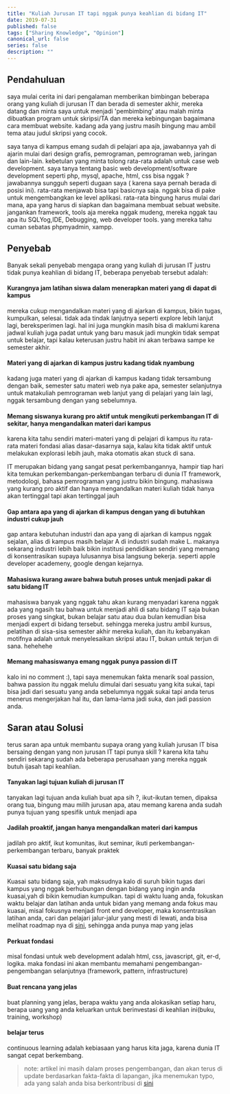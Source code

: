 ```yaml
---
title: "Kuliah Jurusan IT tapi nggak punya keahlian di bidang IT"
date: 2019-07-31
published: false
tags: ["Sharing Knowledge", "Opinion"]
canonical_url: false
series: false
description: ""
---
```


## Pendahuluan

saya mulai cerita ini dari pengalaman memberikan bimbingan beberapa orang yang kuliah di jurusan IT dan berada di semester akhir, mereka datang dan minta saya untuk menjadi 'pembimbing' atau malah minta dibuatkan program untuk skripsi/TA dan mereka kebingungan bagaimana cara membuat website. kadang ada yang justru masih bingung mau ambil tema atau judul skripsi yang cocok.

saya tanya di kampus emang sudah di pelajari apa aja, jawabannya yah di ajarin mulai dari design grafis, pemrograman, pemrograman web, jaringan
dan lain-lain. kebetulan yang minta tolong rata-rata adalah untuk case web development. saya tanya tentang basic web development/software development seperti php, mysql, apache, html, css bisa nggak ? jawabannya sungguh seperti dugaan saya ( karena saya pernah berada di posisi ini). rata-rata menjawab bisa tapi basicnya saja. nggak bisa di pake untuk mengembangkan ke level aplikasi. rata-rata bingung harus mulai dari mana, apa yang harus di siapkan dan bagaimana membuat sebuat website. jangankan framework, tools aja mereka nggak mudeng, mereka nggak tau apa itu SQLYog,IDE, Debugging, web developer tools. yang mereka tahu cuman sebatas phpmyadmin, xampp.

## Penyebab

Banyak sekali penyebab mengapa orang yang kuliah di jurusan IT justru tidak punya keahlian di bidang IT, beberapa penyebab tersebut adalah:

#### Kurangnya jam latihan siswa dalam menerapkan materi yang di dapat di kampus

mereka cukup mengandalkan materi yang di ajarkan di kampus, bikin tugas, kumpulkan, selesai. tidak ada tindak lanjutnya seperti explore lebih lanjut lagi, bereksperimen lagi. hal ini juga mungkin masih bisa di maklumi karena jadwal kuliah juga padat untuk yang baru masuk jadi mungkin tidak sempat untuk belajar, tapi kalau keterusan justru habit ini akan terbawa sampe ke semester akhir.

#### Materi yang di ajarkan di kampus justru kadang tidak nyambung

kadang juga materi yang di ajarkan di kampus kadang tidak tersambung dengan baik, semester satu materi web nya pake apa, semester selanjutnya untuk matakuliah pemrograman web lanjut yang di pelajari yang lain lagi, nggak tersambung dengan yang sebelumnya.

#### Memang siswanya kurang pro aktif untuk mengikuti perkembangan IT di sekitar, hanya mengandalkan materi dari kampus

karena kita tahu sendiri materi-materi yang di pelajari di kampus itu rata-rata materi fondasi alias dasar-dasarnya saja, kalau kita tidak aktif untuk melakukan explorasi lebih jauh, maka otomatis akan stuck di sana.

IT merupakan bidang yang sangat pesat perkembangannya, hampir tiap hari kita temukan perkembangan-perkembangan terbaru di dunia IT framework, metodologi, bahasa pemrograman yang justru bikin bingung. mahasiswa yang kurang pro aktif dan hanya mengandalkan materi kuliah tidak hanya akan tertinggal tapi akan tertinggal jauh

#### Gap antara apa yang di ajarkan di kampus dengan yang di butuhkan industri cukup jauh

gap antara kebutuhan industri dan apa yang di ajarkan di kampus nggak sejalan, alias di kampus masih belajar A di industri sudah make L. makanya sekarang industri lebih baik bikin institusi pendidikan sendiri yang memang di konsentrasikan supaya lulusannya bisa langsung bekerja. seperti apple developer academeny, google dengan kejarnya.

#### Mahasiswa kurang aware bahwa butuh proses untuk menjadi pakar di satu bidang IT

mahasiswa banyak yang nggak tahu akan kurang menyadari karena nggak ada yang ngasih tau bahwa untuk menjadi ahli di satu bidang IT saja bukan proses yang singkat, bukan belajar satu atau dua bulan kemudian bisa menjadi expert di bidang tersebut. sehingga mereka justru ambil kursus, pelatihan di sisa-sisa semester akhir mereka kuliah, dan itu kebanyakan motifnya adalah untuk menyelesaikan skripsi atau IT, bukan untuk terjun di sana. hehehehe

#### Memang mahasiswanya emang nggak punya passion di IT

kalo ini no comment :), tapi saya menemukan fakta menarik soal passion, bahwa passion itu nggak melulu dimulai dari sesuatu yang kita sukai, tapi bisa jadi dari sesuatu yang anda sebelumnya nggak sukai tapi anda terus menerus mengerjakan hal itu, dan lama-lama jadi suka, dan jadi passion anda.

## Saran atau Solusi

terus saran apa untuk membantu supaya orang yang kuliah jurusan IT bisa bersaing dengan yang non jurusan IT tapi punya skill ? karena kita tahu sendiri sekarang sudah ada beberapa perusahaan yang mereka nggak butuh ijasah tapi keahlian.

#### Tanyakan lagi tujuan kuliah di jurusan IT

tanyakan lagi tujuan anda kuliah buat apa sih ?, ikut-ikutan temen, dipaksa orang tua, bingung mau milih jurusan apa, atau memang karena anda sudah punya tujuan yang spesifik untuk menjadi apa

#### Jadilah proaktif, jangan hanya mengandalkan materi dari kampus

jadilah pro aktif, ikut komunitas, ikut seminar, ikuti perkembangan-perkembangan terbaru, banyak praktek

#### Kuasai satu bidang saja

Kuasai satu bidang saja, yah maksudnya kalo di suruh bikin tugas dari kampus yang nggak berhubungan dengan bidang yang ingin anda kuasai,yah di bikin kemudian kumpulkan. tapi di waktu luang anda, fokuskan waktu belajar dan latihan anda untuk bidan yang memang anda fokus mau kuasai, misal fokusnya menjadi front end developer, maka konsentrasikan latihan anda, cari dan pelajari jalur-jalur yang mesti di lewati, anda bisa melihat roadmap nya di [sini](https://puterakahfi.github.io/learning-source/en/general/frontend-roadmap.html), sehingga anda punya map yang jelas

#### Perkuat fondasi

misal fondasi untuk web development adalah html, css, javascript, git, er-d, logika. maka fondasi ini akan membantu memahami pengembangan-pengembangan selanjutnya (framework, pattern, infrastructure)

#### Buat rencana yang jelas

buat planning yang jelas, berapa waktu yang anda alokasikan setiap haru, berapa uang yang anda keluarkan untuk berinvestasi di keahlian ini(buku, training, workshop)

#### belajar terus

continuous learning adalah kebiasaan yang harus kita jaga, karena dunia IT sangat cepat berkembang.

> note: artikel ini masih dalam proses pengembangan, dan akan terus di update berdasarkan fakta-fakta di lapangan, jika menemukan typo, ada yang salah anda bisa berkontribusi di [sini](https://github.com/puterakahfi/puterakahfi.github.io/edit/stable/content/posts/2019-07-31-kuliah-it-tapi-nggak-punya-keahlian.md)
